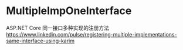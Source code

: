 # MultipleImpOneInterface
ASP.NET Core 同一接口多种实现的注册方法  
https://www.linkedin.com/pulse/registering-multiple-implementations-same-interface-using-karim

